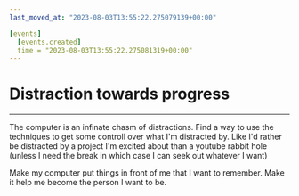 ```yaml
---
last_moved_at: "2023-08-03T13:55:22.275079139+00:00"

[events]
  [events.created]
  time = "2023-08-03T13:55:22.275081319+00:00"
---
```

# Distraction towards progress
---

The computer is an infinate chasm of distractions. Find a way to use
the techniques to get some controll over what I'm distracted by. Like
I'd rather be distracted by a project I'm excited about than a youtube
rabbit hole (unless I need the break in which case I can seek out
whatever I want)

Make my computer put things in front of me that I want to
remember. Make it help me become the person I want to be.
